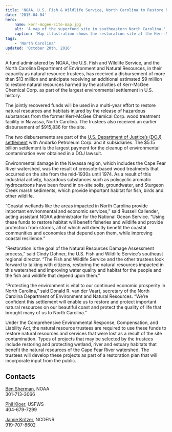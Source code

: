 ```yaml
---
title: 'NOAA, U.S. Fish & Wildlife Service, North Carolina to Restore Natural Resources Affected by Wood Treatment Plant'
date: '2015-04-04'
hero:
    name: kerr-mcgee-site-map.jpg
    alt: 'A map of the superfund site in southeastern North Carolina.'
    caption: 'Map illustration shows the restoration site at the Kerr-McKee former wood-treatment processing plant in Navassa. Map by NOAA.'
tags:
    - 'North Carolina'
updated: 'October 20th, 2016'
---
```


A fund administered by NOAA, the U.S. Fish and Wildlife Service, and the North Carolina Department of Environment and Natural Resources, in their capacity as natural resource trustees, has received a disbursement of more than $13 million and anticipate receiving an additional estimated $9 million to restore natural resources harmed by the activities of Kerr-McGee Chemical Corp. as part of the largest environmental settlement in U.S. history.

The jointly recovered funds will be used in a multi-year effort to restore natural resources and habitats injured by the release of hazardous substances from the former Kerr-McGee Chemical Corp. wood treatment facility in Navassa, North Carolina. The trustees also received an earlier disbursement of $915,836 for the site.

The two disbursements are part of the [U.S. Department of Justice’s (DOJ) settlement](http://www.justice.gov/opa/pr/historic-515-billion-environmental-and-tort-settlement-anadarko-petroleum-corp-goes-effect-0) with Andarko Petroleum Corp. and it subsidiaries. The $5.15 billion settlement is the largest payment for the cleanup of environmental contamination ever obtained in a DOJ lawsuit.

Environmental damage in the Navassa region, which includes the Cape Fear River watershed, was the result of creosote-based wood treatments that occurred on the site from the mid-1930s until 1974\. As a result of this industrial activity, hazardous substances such as polycyclic aromatic hydrocarbons have been found in on-site soils, groundwater, and Sturgeon Creek marsh sediments, which provide important habitat for fish, birds and other wildlife.

“Coastal wetlands like the areas impacted in North Carolina provide important environmental and economic services,” said Russell Callender, acting assistant NOAA administrator for the National Ocean Service. “Using these funds to restore habitat will benefit fisheries and wildlife and provide protection from storms, all of which will directly benefit the coastal communities and economies that depend upon them, while improving coastal resilience.”

“Restoration is the goal of the Natural Resources Damage Assessment process,” said Cindy Dohner, the U.S. Fish and Wildlife Service’s southeast regional director. “The Fish and Wildlife Service and the other trustees look forward to talking with citizens, restoring the natural resources impacted in this watershed and improving water quality and habitat for the people and the fish and wildlife that depend upon them.”

“Protecting the environment is vital to our continued economic prosperity in North Carolina,” said Donald R. van der Vaart, secretary of the North Carolina Department of Environment and Natural Resources. “We’re confident this settlement will enable us to restore and protect important natural resources on our beautiful coast and protect the quality of life that brought many of us to North Carolina.”

Under the Comprehensive Environmental Response, Compensation, and Liability Act, the natural resource trustees are required to use these funds to restore natural resources and services that were lost as a result of the site contamination. Types of projects that may be selected by the trustees include restoring and protecting wetland, river and estuary habitats that benefit the natural resources of the Cape Fear River watershed. The trustees will develop these projects as part of a restoration plan that will incorporate input from the public.

## Contacts

[Ben Sherman](mailto:ben.sherman@noaa.gov), NOAA  
301-713-3066

[Phil Kloer](mailto:phillip_kloer@fws.gov), USFWS  
404-679-7299

[Jamie Kritzer](mailto:Jamie.Kritzer@ncdenr.gov), NCDENR  
919-707-8602

